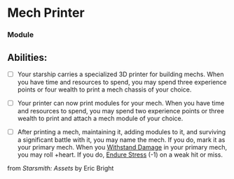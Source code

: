# Mech Printer
### Module


## Abilities:


- [ ] Your starship carries a specialized 3D printer for building mechs.  When you have time and resources to spend, you may spend three experience points or four wealth to print a mech chassis of your choice.

- [ ] Your printer can now print modules for your mech.  When you have time and resources to spend, you may spend two experience points or three wealth to print and attach a mech module of your choice.

- [ ] After printing a mech, maintaining it, adding modules to it, and surviving a significant battle with it, you may name the mech.  If you do, mark it as your primary mech.  When you [Withstand Damage](Moves/Suffer/Withstand_Damage) in your primary mech, you may roll +heart.  If you do, [Endure Stress](Moves/Suffer/Endure_Stress) (-1) on a weak hit or miss.



from *Starsmith: Assets* by Eric Bright